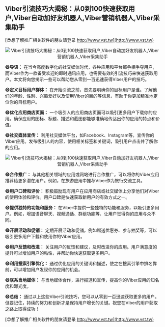 ## **Viber引流技巧大揭秘：从0到100快速获取用户,Viber自动加好友机器人,Viber营销机器人,Viber采集助手**

[😍想了解推广相关软件的朋友请登录 http://www.vst.tw](http://www.vst.tw)

 <center><img src="https://vst.tw/MP4/tuiguang/png/4.png" alt="Viber引流技巧大揭秘：从0到100快速获取用户,Viber自动加好友机器人,Viber营销机器人,Viber采集助手"></center>

**😄导语：**
在当今高度数字化的社交媒体时代，各种应用和平台都争相争夺用户，而Viber作为一款备受欢迎的即时通讯应用，也需要有效的引流技巧来快速获取用户。本文将向您揭示一些可以帮助您从零到一百迅速获得Viber用户的技巧。

**😄定义目标用户群体：**
在开始引流之前，首先要明确你的目标用户是谁。了解他们的年龄、性别、兴趣爱好以及使用Viber的目的等信息，有助于你更加精准地定位你的目标用户。

**😄优化应用商店页面：**
一个吸引人的应用商店页面可以吸引更多用户下载你的应用。确保应用的图标、标题、描述和截图都能够准确地传达出你的应用的特点和价值。

**😄社交媒体宣传：**
利用社交媒体平台，如Facebook、Instagram等，宣传你的Viber应用。发布吸引人的内容，使用相关标签和关键词，吸引用户点击并了解你的应用。

 <center><img src="https://vst.tw/MP4/tuiguang/png/8.png" alt="Viber引流技巧大揭秘：从0到100快速获取用户,Viber自动加好友机器人,Viber营销机器人,Viber采集助手"></center>

**😄合作推广：**
与其他相关领域的应用或网站进行合作推广，可以将你的Viber应用推荐给更多潜在用户。例如，在旅游应用中推荐Viber作为旅行交流工具。

**😄用户口碑和评价：**
积极鼓励现有用户在应用商店或社交媒体上分享他们对Viber的使用体验和评价。用户口碑是快速获取新用户的有效方式之一。

**😄提供独特的功能和服务：**
在Viber中提供一些独特的功能和服务，以吸引更多用户。例如，增加语音聊天、视频通话、群组功能等，让用户觉得你的应用与众不同。

**😄开展活动和促销：**
定期开展活动和促销，例如赠送优惠券、参与抽奖等，可以吸引更多用户下载和使用你的Viber应用。

**😄用户反馈和改进：**
关注用户的反馈和建议，及时改进你的应用。用户满意度的提升可以增加用户的粘性，并帮助你快速获取更多用户。

**😄利用搜索引擎优化：**
通过优化应用的关键词和描述，使之在搜索引擎中排名靠前，可以增加用户发现你的应用的机会。

**😄联系当地媒体：**
与当地媒体合作，进行报道和宣传，提高你的Viber应用的知名度和曝光度。

**😄总结：**
通过以上这些Viber引流技巧，您可以从零到一百迅速获取更多的用户。但要记住，持续的努力和创新才是保持用户增长的关键。祝您在Viber的用户获取之路上取得成功！

[😍想了解推广相关软件的朋友请登录 http://www.vst.tw](http://www.vst.tw)



